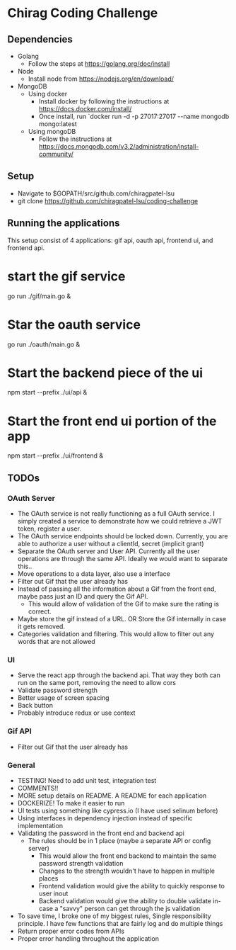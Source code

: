 # Chirag Coding Challenge

## Dependencies
* Golang
    * Follow the steps at https://golang.org/doc/install
* Node
    * Install node from https://nodejs.org/en/download/
* MongoDB
    * Using docker
        * Install docker by following the instructions at https://docs.docker.com/install/
        * Once install, run `docker run -d -p 27017:27017 --name mongodb mongo:latest
    * Using mongoDB
        * Follow the instructions at https://docs.mongodb.com/v3.2/administration/install-community/
 
 ## Setup
 * Navigate to $GOPATH/src/github.com/chiragpatel-lsu
 * git clone https://github.com/chiragpatel-lsu/coding-challenge
 
 ## Running the applications
 This setup consist of 4 applications: gif api, oauth api, frontend ui, and frontend api.
 
 # start the gif service
 go run ./gif/main.go &
 
 # Star the oauth service
 go run ./oauth/main.go &
 
 # Start the backend piece of the ui
 npm start --prefix ./ui/api &
 
 # Start the front end ui portion of the app
 npm start --prefix ./ui/frontend &
 
 ## TODOs
 ### OAuth Server
 * The OAuth service is not really functioning as a full OAuth service. I simply created a service to demonstrate 
 how we could retrieve a JWT token, register a user.
 * The OAuth service endpoints should be locked down. Currently, you are able to authorize a user 
 without a clientId, secret (implicit grant)
 * Separate the OAuth server and User API. Currently all the user operations are through the same API. Ideally we would want to separate this..
 * Move operations to a data layer, also use a interface
 * Filter out Gif that the user already has
 * Instead of passing all the information about a Gif from the front end, maybe pass just an ID and query the Gif API.
    * This would allow of validation of the Gif to make sure the rating is correct.
 * Maybe store the gif instead of a URL. OR Store the Gif internally in case it gets removed. 
 * Categories validation and filtering. This would allow to filter out any words that are not allowed
 
 ### UI
 * Serve the react app through the backend api. That way they both can run on the same port, removing the need to allow cors
 * Validate password strength
 * Better usage of screen spacing
 * Back button
 * Probably introduce redux or use context 
 
 ### Gif API
 * Filter out Gif that the user already has
 
 ### General
 * TESTING! Need to add unit test, integration test
 * COMMENTS!!
 * MORE setup details on README. A README for each application
 * DOCKERIZE! To make it easier to run 
 * UI tests using something like cypress.io (I have used selinum before)
 * Using interfaces in dependency injection instead of specific implementation
 * Validating the password in the front end and backend api
    * The rules should be in 1 place (maybe a separate API or config server)
        * This would allow the front end backend to maintain the same password strength validation
        * Changes to the strength wouldn't have to happen in multiple places
        * Frontend validation would give the ability to quickly response to user inout
        * Backend validation would give the ability to double validate in-case a "savvy" person can get through the js validation
 * To save time, I broke one of my biggest rules, Single responsibility principle. I have few functions that are fairly log and do multiple things
 * Return proper error codes from APIs
 * Proper error handling throughout the application